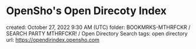 # OpenSho's Open Direcoty Index

created: October 27, 2022 9:30 AM (UTC)
folder: BOOKMRKS-MTHRFCKR / SEARCH PARTY MTHRFCKR! / Open Directory Search
tags: open directory
url: https://opendirindex.opensho.com